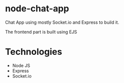 # node-chat-app
Chat App using mostly Socket.io and Express to build it.

The frontend part is built using EJS

# Technologies
- Node JS
- Express
- Socket.io
